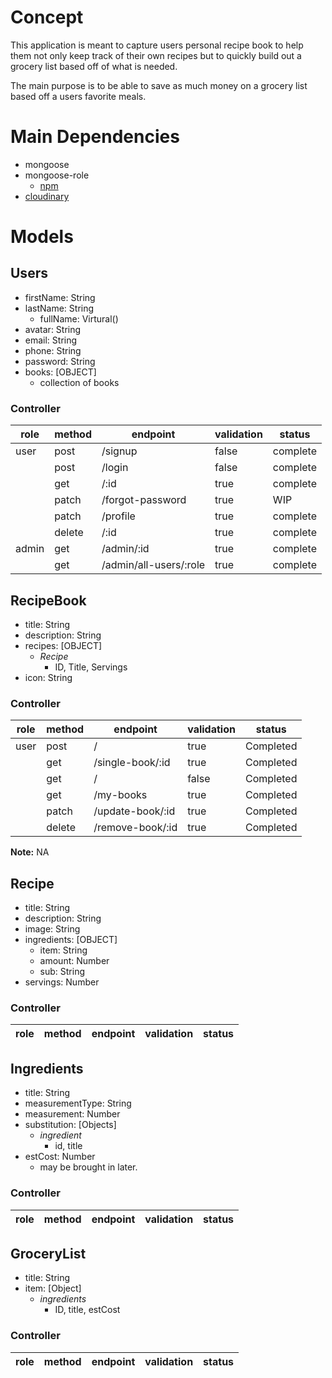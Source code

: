 # Concept

This application is meant to capture users personal recipe book to help them not only keep track of their own recipes but to quickly build out a grocery list based off of what is needed.

The main purpose is to be able to save as much money on a grocery list based off a users favorite meals.

# Main Dependencies
- mongoose
- mongoose-role
  - [npm](https://www.npmjs.com/package/mongoose-role)
- [cloudinary](https://cloudinary.com/developers)

# Models 
## Users 
- firstName: String
- lastName: String
  - fullName: Virtural()
- avatar: String
- email: String
- phone: String
- password: String
- books: [OBJECT]
  - collection of books

### Controller
role | method | endpoint | validation | status |
--- | --- | --- | --- | --- |
user | post | /signup | false | complete |
| | post | /login | false | complete |
 || get | /:id | true | complete |
 || patch | /forgot-password | true | WIP |
 || patch | /profile | true | complete |
 || delete | /:id | true | complete |
 admin | get | /admin/:id | true | complete
 || get | /admin/all-users/:role | true | complete

## RecipeBook
- title: String
- description: String
- recipes: [OBJECT]
  - *Recipe*
    - ID, Title, Servings
- icon: String

### Controller
role | method | endpoint | validation | status |
--- | --- | --- | --- | --- |
user | post | / | true | Completed |
| | get | /single-book/:id | true | Completed |
| | get | / | false | Completed |
| | get | /my-books | true | Completed |
| | patch | /update-book/:id | true | Completed |
| | delete | /remove-book/:id | true | Completed | 

**Note:**
NA

## Recipe
- title: String
- description: String
- image: String
- ingredients: [OBJECT]
  - item: String
  - amount: Number
  - sub: String
- servings: Number

### Controller
role | method | endpoint | validation | status |
--- | --- | --- | --- | --- |

## Ingredients
- title: String
- measurementType: String
- measurement: Number
- substitution: [Objects]
  - *ingredient*
    - id, title
- estCost: Number
  - may be brought in later.

### Controller
role | method | endpoint | validation | status |
--- | --- | --- | --- | --- |

## GroceryList
- title: String
- item: [Object]
  - *ingredients*
    - ID, title, estCost

### Controller
role | method | endpoint | validation | status |
--- | --- | --- | --- | --- |